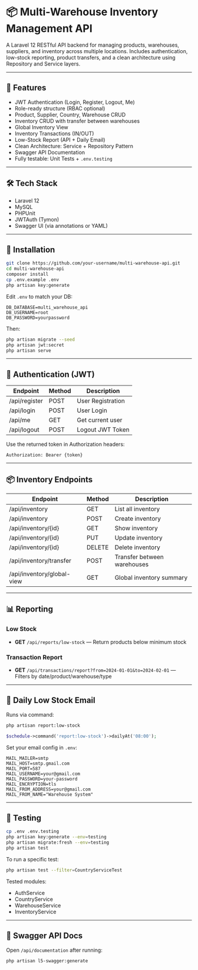 
# 📦 Multi-Warehouse Inventory Management API

A Laravel 12 RESTful API backend for managing products, warehouses, suppliers, and inventory across multiple locations. Includes authentication, low-stock reporting, product transfers, and a clean architecture using Repository and Service layers.

---

## 🚀 Features

- JWT Authentication (Login, Register, Logout, Me)
- Role-ready structure (RBAC optional)
- Product, Supplier, Country, Warehouse CRUD
- Inventory CRUD with transfer between warehouses
- Global Inventory View
- Inventory Transactions (IN/OUT)
- Low-Stock Report (API + Daily Email)
- Clean Architecture: Service + Repository Pattern
- Swagger API Documentation
- Fully testable: Unit Tests + `.env.testing`

---

## 🛠 Tech Stack
- Laravel 12
- MySQL
- PHPUnit
- JWTAuth (Tymon)
- Swagger UI (via annotations or YAML)

---

## 📁 Installation

```bash
git clone https://github.com/your-username/multi-warehouse-api.git
cd multi-warehouse-api
composer install
cp .env.example .env
php artisan key:generate
```

Edit `.env` to match your DB:
```env
DB_DATABASE=multi_warehouse_api
DB_USERNAME=root
DB_PASSWORD=yourpassword
```

Then:
```bash
php artisan migrate --seed
php artisan jwt:secret
php artisan serve
```

---

## 🔐 Authentication (JWT)

| Endpoint      | Method | Description      |
|---------------|--------|------------------|
| /api/register | POST   | User Registration|
| /api/login    | POST   | User Login       |
| /api/me       | GET    | Get current user |
| /api/logout   | POST   | Logout JWT Token |

Use the returned token in Authorization headers:
```
Authorization: Bearer {token}
```

---

## 📦 Inventory Endpoints

| Endpoint                                  | Method | Description                          |
|-------------------------------------------|--------|--------------------------------------|
| /api/inventory                            | GET    | List all inventory                   |
| /api/inventory                            | POST   | Create inventory                     |
| /api/inventory/{id}                       | GET    | Show inventory                       |
| /api/inventory/{id}                       | PUT    | Update inventory                     |
| /api/inventory/{id}                       | DELETE | Delete inventory                     |
| /api/inventory/transfer                   | POST   | Transfer between warehouses          |
| /api/inventory/global-view                | GET    | Global inventory summary             |

---

## 📊 Reporting

### Low Stock
- **GET** `/api/reports/low-stock` — Return products below minimum stock

### Transaction Report
- **GET** `/api/transactions/report?from=2024-01-01&to=2024-02-01` — Filters by date/product/warehouse/type

---

## 📨 Daily Low Stock Email

Runs via command:
```bash
php artisan report:low-stock
```

```php
$schedule->command('report:low-stock')->dailyAt('08:00');
```

Set your email config in `.env`:
```env
MAIL_MAILER=smtp
MAIL_HOST=smtp.gmail.com
MAIL_PORT=587
MAIL_USERNAME=your@gmail.com
MAIL_PASSWORD=your-password
MAIL_ENCRYPTION=tls
MAIL_FROM_ADDRESS=your@gmail.com
MAIL_FROM_NAME="Warehouse System"
```

---

## 🧪 Testing

```bash
cp .env .env.testing
php artisan key:generate --env=testing
php artisan migrate:fresh --env=testing
php artisan test
```

To run a specific test:
```bash
php artisan test --filter=CountryServiceTest
```

Tested modules:
- AuthService
- CountryService
- WarehouseService
- InventoryService

---

## 🧾 Swagger API Docs

Open `/api/documentation` after running:
```bash
php artisan l5-swagger:generate
```
